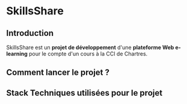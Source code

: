 # SkillsShare

## Introduction
SkillsShare est un __projet de développement__ d'une **plateforme Web e-learning** pour le compte d'un cours à la CCI de Chartres.

## Comment lancer le projet ?


## Stack Techniques utilisées pour le projet
